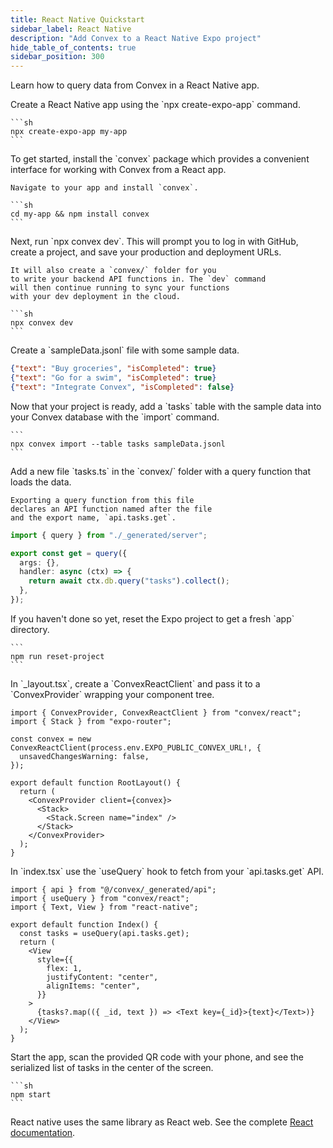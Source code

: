 ```yaml
---
title: React Native Quickstart
sidebar_label: React Native
description: "Add Convex to a React Native Expo project"
hide_table_of_contents: true
sidebar_position: 300
---
```






Learn how to query data from Convex in a React Native app.

<StepByStep>
  <Step title="Create a React Native app">
    Create a React Native app using the `npx create-expo-app` command.

    ```sh
    npx create-expo-app my-app
    ```

  </Step>
  <Step title="Install the Convex client and server library">
    To get started, install the `convex`
    package which provides a convenient interface for working
    with Convex from a React app.

    Navigate to your app and install `convex`.

    ```sh
    cd my-app && npm install convex
    ```

  </Step>
  <Step title="Set up a Convex dev deployment">
    Next, run `npx convex dev`. This
    will prompt you to log in with GitHub,
    create a project, and save your production and deployment URLs.

    It will also create a `convex/` folder for you
    to write your backend API functions in. The `dev` command
    will then continue running to sync your functions
    with your dev deployment in the cloud.

    ```sh
    npx convex dev
    ```

  </Step>

  <Step title="Create sample data for your database">
    Create a `sampleData.jsonl`
    file with some sample data.

    
```json
{"text": "Buy groceries", "isCompleted": true}
{"text": "Go for a swim", "isCompleted": true}
{"text": "Integrate Convex", "isCompleted": false}
```


  </Step>

  <Step title="Add the sample data to your database">
    Now that your project is ready, add a `tasks` table with the sample data into
    your Convex database with the `import` command.

    ```
    npx convex import --table tasks sampleData.jsonl
    ```

  </Step>

  <Step title="Expose a database query">
    Add a new file `tasks.ts` in the `convex/` folder
    with a query function that loads the data.

    Exporting a query function from this file
    declares an API function named after the file
    and the export name, `api.tasks.get`.

    
```ts
import { query } from "./_generated/server";

export const get = query({
  args: {},
  handler: async (ctx) => {
    return await ctx.db.query("tasks").collect();
  },
});

```


  </Step>

  <Step title="Reset the Expo project">
    If you haven't done so yet, reset the Expo project to get a fresh
    `app` directory.

    ```
    npm run reset-project
    ```

  </Step>

  <Step title="Connect the app to your backend">
    In `_layout.tsx`, create a `ConvexReactClient` and pass it to a `ConvexProvider`
    wrapping your component tree.

    
```tsx
import { ConvexProvider, ConvexReactClient } from "convex/react";
import { Stack } from "expo-router";

const convex = new ConvexReactClient(process.env.EXPO_PUBLIC_CONVEX_URL!, {
  unsavedChangesWarning: false,
});

export default function RootLayout() {
  return (
    <ConvexProvider client={convex}>
      <Stack>
        <Stack.Screen name="index" />
      </Stack>
    </ConvexProvider>
  );
}

```


  </Step>

  <Step title="Display the data in your app">
    In `index.tsx` use the `useQuery` hook to fetch
    from your `api.tasks.get` API.

    
```tsx
import { api } from "@/convex/_generated/api";
import { useQuery } from "convex/react";
import { Text, View } from "react-native";

export default function Index() {
  const tasks = useQuery(api.tasks.get);
  return (
    <View
      style={{
        flex: 1,
        justifyContent: "center",
        alignItems: "center",
      }}
    >
      {tasks?.map(({ _id, text }) => <Text key={_id}>{text}</Text>)}
    </View>
  );
}

```


  </Step>

  <Step title="Start the app">
    Start the app, scan the provided QR code with your phone,
    and see the serialized list of tasks in the center of the screen.

    ```sh
    npm start
    ```

  </Step>
</StepByStep>

React native uses the same library as React web. See the complete
[React documentation](/client/react.mdx).
